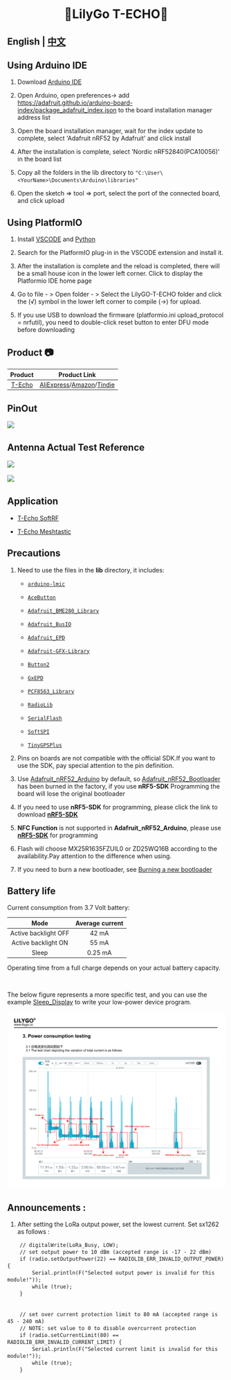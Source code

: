 <h1 align = "center">🌟LilyGo T-ECHO🌟</h1>

## **English | [中文](docs/docs_cn.md)**

## Using Arduino IDE

1. Download [Arduino IDE](https://www.arduino.cc/en/software)

2. Open Arduino, open preferences-> add https://adafruit.github.io/arduino-board-index/package_adafruit_index.json to the board installation manager address list

3. Open the board installation manager, wait for the index update to complete, select 'Adafruit nRF52 by Adafruit' and click install

4. After the installation is complete, select 'Nordic nRF52840(PCA10056)' in the board list

5. Copy all the folders in the lib directory to `"C:\User\<YourName>\Documents\Arduino\libraries"`

6. Open the sketch => tool => port, select the port of the connected board, and click upload

## Using PlatformIO

1. Install [VSCODE](https://code.visualstudio.com/) and [Python](https://www.python.org/)

2. Search for the PlatformIO plug-in in the VSCODE extension and install it.

3. After the installation is complete and the reload is completed, there will be a small house icon in the lower left corner. Click to display the Platformio IDE home page

4. Go to file - > Open folder - > Select the LilyGO-T-ECHO folder and click the (√) symbol in the lower left corner to compile (→) for upload.

5. If you use USB to download the firmware (platformio.ini upload_protocol = nrfutil), you need to double-click reset button to enter DFU mode before downloading

## Product 📷

|  Product   |                                                                                                Product  Link                                                                                                 |
| :--------: | :----------------------------------------------------------------------------------------------------------------------------------------------------------------------------------------------------------: |
| [T-Echo]() | [AliExpress](https://pt.aliexpress.com/item/1005002842456390.html)/[Amazon](https://www.amazon.com/dp/B0B659536P?ref=myi_title_dp)/[Tindie](https://www.tindie.com/products/lilygo/lilygo-t-echo-nrf52840/) |

## PinOut

![](image/T-ECHO.jpg)

## Antenna Actual Test Reference

![](image/image1.jpg)

![](image/image2.jpg)

## Application

- [T-Echo SoftRF](https://github.com/lyusupov/SoftRF/wiki/Badge-Edition)

- [T-Echo Meshtastic](https://github.com/meshtastic/Meshtastic-device/releases)

## Precautions

1. Need to use the files in the **lib** directory, it includes:

    - [`arduino-lmic`](https://github.com/mcci-catena/arduino-lmic)

    - [`AceButton`](https://github.com/bxparks/AceButton)

    - [`Adafruit_BME280_Library`](https://github.com/adafruit/Adafruit_BME280_Library)

    - [`Adafruit_BusIO`](https://github.com/adafruit/Adafruit_BusIO)

    - [`Adafruit_EPD`](https://github.com/adafruit/Adafruit_EPD)

    - [`Adafruit-GFX-Library`](https://github.com/adafruit/Adafruit-GFX-Library)

    - [`Button2`](https://github.com/LennartHennigs/Button2.git)

    - [`GxEPD`](https://github.com/ZinggJM/GxEPD.git)

    - [`PCF8563_Library`](https://github.com/lewisxhe/PCF8563_Library.git)

    - [`RadioLib`](https://github.com/jgromes/RadioLib)

    - [`SerialFlash`](https://github.com/PaulStoffregen/SerialFlash)

    - [`SoftSPI`](https://github.com/MajenkoLibraries/SoftSPI.git)

    - [`TinyGPSPlus`](https://github.com/mikalhart/TinyGPSPlus.git)

2. Pins on boards are not compatible with the official SDK.If you want to use the SDK, pay special attention to the pin definition.

3. Use [Adafruit_nRF52_Arduino](https://github.com/adafruit/Adafruit_nRF52_Arduino) by default, so [Adafruit_nRF52_Bootloader](https://github.com/adafruit/Adafruit_nRF52_Bootloader) has been burned in the factory, if you use **nRF5-SDK** Programming the board will lose the original bootloader

4. If you need to use **nRF5-SDK** for programming, please click the link to download [**nRF5-SDK**](https://www.nordicsemi.com/Software-and-Tools/Software/nRF5-SDK/Download)

5. **NFC Function** is not supported in **Adafruit_nRF52_Arduino**, please use [**nRF5-SDK**](https://www.nordicsemi.com/Software-and-Tools/Software/nRF5-SDK/Download) for programming

6. Flash will choose MX25R1635FZUIL0 or ZD25WQ16B according to the availability.Pay attention to the difference when using.

7. If you need to burn a new bootloader, see [Burning a new bootloader](bootloader/README.MD)

## Battery life

Current consumption from 3.7 Volt battery:

|         Mode         | Average current |
| :------------------: | :-------------: |
| Active backlight OFF |      42 mA      |
| Active backlight ON  |      55 mA      |
|        Sleep         |     0.25 mA     |

Operating time from a full charge depends on your actual battery capacity.

<br />

The below figure represents a more specific test, and you can use the example [Sleep_Display](./examples/Sleep_Display) to write your low-power device program.

<p align="center" width="100%">
    <img src="image/T-Echo_V1.0_PowerConsumptionTest_BLU939_1.png" alt="programming algorithm">
</p>


## Announcements :

1. After setting the LoRa output power, set the lowest current. Set sx1262 as follows :

```
    // digitalWrite(LoRa_Busy, LOW);
    // set output power to 10 dBm (accepted range is -17 - 22 dBm)
    if (radio.setOutputPower(22) == RADIOLIB_ERR_INVALID_OUTPUT_POWER) {
        Serial.println(F("Selected output power is invalid for this module!"));
        while (true);
    }


    // set over current protection limit to 80 mA (accepted range is 45 - 240 mA)
    // NOTE: set value to 0 to disable overcurrent protection
    if (radio.setCurrentLimit(80) == RADIOLIB_ERR_INVALID_CURRENT_LIMIT) {
        Serial.println(F("Selected current limit is invalid for this module!"));
        while (true);
    }
```
